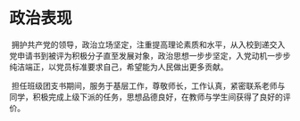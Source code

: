 # 政治表现

<p>
&#160;拥护共产党的领导，政治立场坚定，注重提高理论素质和水平，从入校到递交入党申请书到被评为积极分子直至发展对象，政治思想一步步坚定，入党动机一步步纯洁端正，以党员标准要求自己，希望能为人民做出更多贡献。
</p>

<p>
&#160;担任班级团支书期间，服务于基层工作，尊敬师长，工作认真，紧密联系老师与同学，积极完成上级下派的任务，思想品德良好，在教师与学生间获得了良好的评价。
</p>
